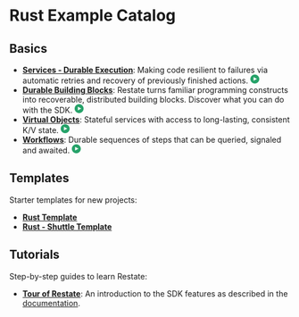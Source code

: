 # Rust Example Catalog

## Basics

- **[Services - Durable Execution](basics)**: Making code resilient to failures via automatic retries and recovery of previously finished actions. [<img src="https://raw.githubusercontent.com/restatedev/img/refs/heads/main/play-button.svg" width="16" height="16">](basics/src/p0_durable_execution.rs)
- **[Durable Building Blocks](basics)**: Restate turns familiar programming constructs into recoverable, distributed building blocks. Discover what you can do with the SDK. [<img src="https://raw.githubusercontent.com/restatedev/img/refs/heads/main/play-button.svg" width="16" height="16">](basics/src/p1_building_blocks.rs)
- **[Virtual Objects](basics)**: Stateful services with access to long-lasting, consistent K/V state. [<img src="https://raw.githubusercontent.com/restatedev/img/refs/heads/main/play-button.svg" width="16" height="16">](basics/src/p2_virtual_objects.rs)
- **[Workflows](basics)**: Durable sequences of steps that can be queried, signaled and awaited. [<img src="https://raw.githubusercontent.com/restatedev/img/refs/heads/main/play-button.svg" width="16" height="16">](basics/src/p3_workflows.rs)

## Templates

Starter templates for new projects:

- **[Rust Template](templates/rust)**
- **[Rust - Shuttle Template](templates/rust-shuttle)** 

## Tutorials

Step-by-step guides to learn Restate:

- **[Tour of Restate](tutorials/tour-of-restate-rust)**: An introduction to the SDK features as described in the [documentation](https://docs.restate.dev/get_started/tour).



